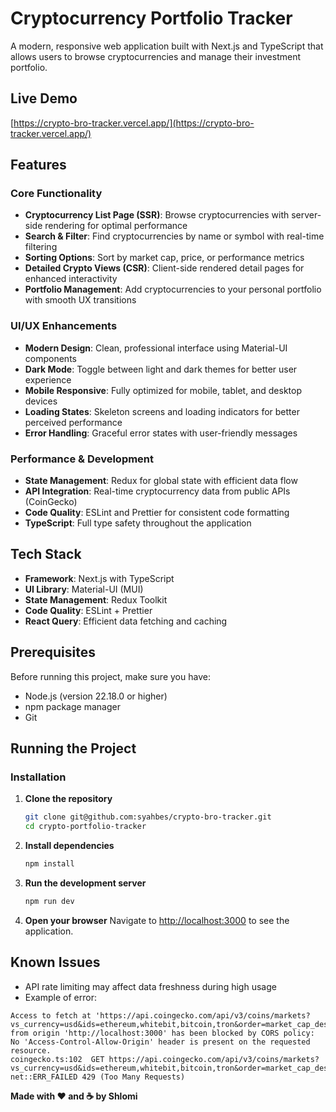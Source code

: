 # Cryptocurrency Portfolio Tracker

A modern, responsive web application built with Next.js and TypeScript that allows users to browse cryptocurrencies and manage their investment portfolio.

## Live Demo
[https://crypto-bro-tracker.vercel.app/](https://crypto-bro-tracker.vercel.app/)


## Features

### Core Functionality
- **Cryptocurrency List Page (SSR)**: Browse cryptocurrencies with server-side rendering for optimal performance
- **Search & Filter**: Find cryptocurrencies by name or symbol with real-time filtering
- **Sorting Options**: Sort by market cap, price, or performance metrics
- **Detailed Crypto Views (CSR)**: Client-side rendered detail pages for enhanced interactivity
- **Portfolio Management**: Add cryptocurrencies to your personal portfolio with smooth UX transitions

### UI/UX Enhancements
- **Modern Design**: Clean, professional interface using Material-UI components
- **Dark Mode**: Toggle between light and dark themes for better user experience
- **Mobile Responsive**: Fully optimized for mobile, tablet, and desktop devices
- **Loading States**: Skeleton screens and loading indicators for better perceived performance
- **Error Handling**: Graceful error states with user-friendly messages

### Performance & Development
- **State Management**: Redux for global state with efficient data flow
- **API Integration**: Real-time cryptocurrency data from public APIs (CoinGecko)
- **Code Quality**: ESLint and Prettier for consistent code formatting
- **TypeScript**: Full type safety throughout the application

## Tech Stack

- **Framework**: Next.js with TypeScript
- **UI Library**: Material-UI (MUI)
- **State Management**: Redux Toolkit
- **Code Quality**: ESLint + Prettier
- **React Query**: Efficient data fetching and caching

## Prerequisites

Before running this project, make sure you have:

- Node.js (version 22.18.0 or higher)
- npm package manager
- Git

## Running the Project

### Installation

1. **Clone the repository**
   ```bash
   git clone git@github.com:syahbes/crypto-bro-tracker.git
   cd crypto-portfolio-tracker
   ```

2. **Install dependencies**
   ```bash
   npm install
   ```

3. **Run the development server**
   ```bash
   npm run dev
   ```

4. **Open your browser**
   Navigate to [http://localhost:3000](http://localhost:3000) to see the application.


## Known Issues

- API rate limiting may affect data freshness during high usage
- Example of error:
```
Access to fetch at 'https://api.coingecko.com/api/v3/coins/markets?vs_currency=usd&ids=ethereum,whitebit,bitcoin,tron&order=market_cap_desc&per_page=250&page=1&sparkline=false&locale=en' from origin 'http://localhost:3000' has been blocked by CORS policy: No 'Access-Control-Allow-Origin' header is present on the requested resource.
coingecko.ts:102  GET https://api.coingecko.com/api/v3/coins/markets?vs_currency=usd&ids=ethereum,whitebit,bitcoin,tron&order=market_cap_desc&per_page=250&page=1&sparkline=false&locale=en net::ERR_FAILED 429 (Too Many Requests)
```

**Made with ❤️ and ☕ by Shlomi**